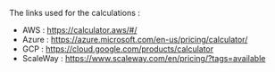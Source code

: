 The links used for the calculations :  
- AWS : https://calculator.aws/#/
- Azure : https://azure.microsoft.com/en-us/pricing/calculator/
- GCP : https://cloud.google.com/products/calculator
- ScaleWay : https://www.scaleway.com/en/pricing/?tags=available
